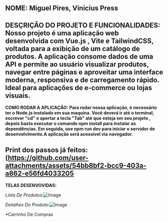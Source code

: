 **NOME: Miguel Pires, Vinicius Press**
----------------------------------------------------------------------------------------------------------------------------------------------------------------------------------------------------------------------
**DESÇRIÇÃO DO PROJETO E FUNCIONALIDADES:
Nosso projeto é uma aplicação web desenvolvida com Vue.js , Vite e TailwindCSS, voltada para a exibição de um catálogo de produtos.
A aplicação consome dados de uma API e permite ao usuário visualizar produtos, navegar entre páginas e aproveitar uma interface moderna, responsiva e de carregamento rápido. Ideal para aplicações de e-commerce ou lojas visuais.**
----------------------------------------------------------------------------------------------------------------------------------------------------------------------------------------------------------------------
**COMO RODAR A APLICAÇÂO:
Para rodar nossa aplicação, é necessário ter o Node.js instalado em sua maquina. Você deverá ir até o terminal, escrever "cd" e apertar a tecla "Tab" até que esteja em seu projeto , depois basta executar o comando npm install para instalar as dependências. Em seguida, use npm run dev para iniciar o servidor de desenvolvimento.A aplicação será acessível via navegador.**

Print dos passos já feitos:(https://github.com/user-attachments/assets/54bb8bf2-bcc9-403a-a862-e56fd4033205
----------------------------------------------------------------------------------------------------------------------------------------------------------------------------------------------------------------------
**TELAS DESENVOVIDAS:**

*Lista De Produtos*:![Image](https://github.com/user-attachments/assets/d12a22e2-a977-4eef-aab9-2ef69cbd7913)

*Detalhes Do Produto*:![Image](https://github.com/user-attachments/assets/b7435a06-5bab-4b47-971d-4af347c6d737)

*Carrinho De Compras




